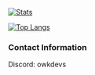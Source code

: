 [![Stats](https://github-readme-stats.vercel.app/api?username=OwkDevs&show_icons=true&count_private=true&theme=synthwave)]()

[![Top Langs](https://github-readme-stats.vercel.app/api/top-langs/?username=OwkDevs&hide=css&layout=compact&theme=synthwave)]()

### Contact Information
Discord: owkdevs


